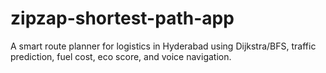 # zipzap-shortest-path-app
 A smart route planner for logistics in Hyderabad using Dijkstra/BFS, traffic prediction, fuel cost, eco score, and voice navigation.
